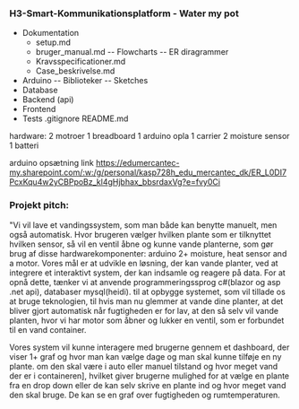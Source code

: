 ### H3-Smart-Kommunikationsplatform - Water my pot

- Dokumentation
	- setup.md
	- bruger_manual.md
	-- Flowcharts
	-- ER diragrammer
	- Kravsspecificationer.md
	- Case_beskrivelse.md
- Arduino
	-- Biblioteker
	-- Sketches
- Database
- Backend (api)
- Frontend
- Tests
.gitignore
README.md

hardware:
2 motroer 
1 breadboard
1 arduino opla
1 carrier 
2 moisture sensor 
1 batteri

arduino opsætning link
https://edumercantec-my.sharepoint.com/:w:/g/personal/kasp728h_edu_mercantec_dk/ER_L0DI7PcxKqu4w2yCBPpoBz_kl4gHjbhax_bbsrdaxVg?e=fvy0Ci
### Projekt pitch:

"Vi vil lave et vandingssystem, som man både kan benytte manuelt, men også automatisk. Hvor brugeren vælger hvilken plante som er tilknyttet hvilken sensor, så vil en ventil åbne og kunne vande planterne, som gør brug af disse hardwarekomponenter: arduino 2+ moisture, heat sensor and a motor. Vores mål er at udvikle en løsning, der kan vande planter, ved at integrere et interaktivt system, der kan indsamle og reagere på data. For at opnå dette, tænker vi at anvende  programmeringssprog c#(blazor og asp .net api), databaser mysql(heidi). til at opbygge systemet, som vil tillade os at bruge teknologien, til hvis man nu glemmer at vande dine planter, at det bliver gjort automatisk når fugtigheden er for lav, at den så selv vil vande planten, hvor vi har motor som åbner og lukker en ventil, som er forbundet til en vand container.

Vores system vil kunne interagere med brugerne gennem et dashboard, der viser 1+ graf og hvor man kan vælge dage og man skal kunne tilføje en ny plante. om den skal være i auto eller manuel tilstand og hvor meget vand der er i containeren], hvilket giver brugerne mulighed for at  vælge en plante fra en drop down eller de kan selv skrive en plante ind og hvor meget vand den skal bruge. De kan se en graf over fugtigheden og rumtemperaturen.

